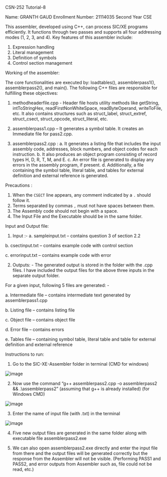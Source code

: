 CSN-252 Tutorial-8


Name: GRANTH GAUD
Enrollment Number: 21114035
Second Year CSE

This assembler, developed using C++, can process SIC/XE programs efficiently. It functions through two passes and supports all four addressing modes (1, 2, 3, and 4). Key features of this assembler include:

1.	Expression handling
2.	Literal management
3.	Definition of symbols
4.	Control section management

Working of the assembler:

The core functionalities are executed by: loadtables(), assemblerpass1(), assemblerpass2(), and main(). The following C++ files are responsible for fulfilling these objectives:

1.	methodheaderfile.cpp - Header file hosts utility methods like getString, intToStringHex, readFirstNonWhiteSpace, readByteOperand, writeToFile, etc. It also contains structures such as struct_label, struct_extref, struct_csect, struct_opcode, struct_literal, etc.

2.	assemblerpass1.cpp – It generates a symbol table. It creates an Immediate file for pass2.cpp.

3.	assemblerpass2.cpp : 
a. It generates a listing file that includes the input assembly code, addresses, block numbers, and object codes for each instruction. 
b. It also produces an object program consisting of record types H, D, R, T, M, and E. 
c. An error file is generated to display any errors in the assembly program, if present. 
d. Additionally, a file containing the symbol table, literal table, and tables for external definition and external reference is generated.

Precautions :

1.	When the `CSECT` line appears, any comment indicated by a `.` should follow it.
2.	Terms separated by commas `,` must not have spaces between them.
3.	The Assembly code should not begin with a space.
4.	The Input File and the Executable should be in the same folder.
 


Input and Output file: 

1.	Input :-
a.	sampleinput.txt – contains question 3 of section 2.2

b.	csectinput.txt – contains example code with control section

c.	errorinput.txt – contains example code with error


2.	Outputs: - 
The generated output is stored in the folder with the .cpp files. I have included the output files for the above three inputs in the separate output folder.

For a given input, following 5 files are generated: -

a.	Intermediate file – contains intermediate text generated by assemblerpass1.cpp

b.	Listing file – contains listing file

c.	Object file – contains object file

d.	Error file – contains errors 

e.	Tables file – containing symbol table, literal table and table for external definition and external reference


Instructions to run:
1.	Go to the SIC-XE-Assembler folder in terminal (CMD for windows)

![image](https://github.com/gaud4/SIC-XE-Assembler/assets/125204835/e8ae1079-0480-4429-b1f2-7aaaa67e4a7f)

2.	Now use the command “g++ assemblerpass2.cpp -o assemblerpass2 && .\assemblerpass2” (assuming that g++ is already installed) (for Windows CMD)

![image](https://github.com/gaud4/SIC-XE-Assembler/assets/125204835/dfcd6481-b1c5-4f4d-8719-361d5cac68ba)

3.	Enter the name of input file (with .txt) in the terminal

![image](https://github.com/gaud4/SIC-XE-Assembler/assets/125204835/654ee691-6a24-4ee4-a547-98b4ad433ad2)

4.	Five new output files are generated in the same folder along with executable file assemblerpass2.exe

5.	We can also open assemblerpass2.exe directly and enter the input file from there and the output files will be generated correctly but the response from the Assembler will not be visible. (Performing PASS1 and PASS2, and error outputs from Assembler such as, file could not be read, etc.)








